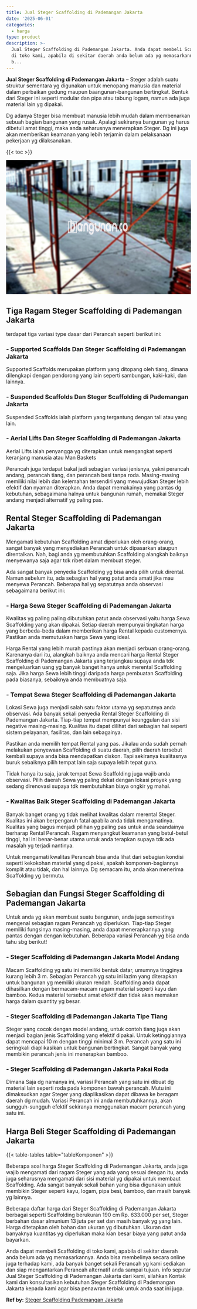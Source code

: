 ```yaml
---
title: Jual Steger Scaffolding di Pademangan Jakarta
date: '2025-06-01'
categories:
  - harga
type: product
description: >-
  Jual Steger Scaffolding di Pademangan Jakarta. Anda dapat membeli Scaffolding
  di toko kami, apabila di sekitar daerah anda belum ada yg memasarkannya. Anda
  b...
---
```


**Jual Steger Scaffolding di Pademangan Jakarta** – Steger adalah suatu struktur sementara yg digunakan untuk menopang manusia dan material dalam perbaikan gedung maupun baangunan-bangunan bertingkat. Bentuk dari Steger ini seperti modular dan pipa atau tabung logam, namun ada juga material lain yg dipakai.

Dg adanya Steger bisa membuat manusia lebih mudah dalam membenarkan sebuah bagian bangunan yang rusak. Apalagi sekiranya bangunan yg harus dibetuli amat tinggi, maka anda seharusnya menerapkan Steger. Dg ini juga akan memberikan keamanan yang lebih terjamin dalam pelaksanaan pekerjaan yg dilaksanakan.

{{< toc >}}

![Jual Steger Scaffolding di Pademangan Jakarta](/images/sewa-scaffolding-steger-29.png)

## Tiga Ragam Steger Scaffolding di Pademangan Jakarta

terdapat tiga variasi type dasar dari Perancah seperti berikut ini:

### \- Supported Scaffolds Dan Steger Scaffolding di Pademangan Jakarta

Supported Scaffolds merupakan platform yang ditopang oleh tiang, dimana dilengkapi dengan pendorong yang lain seperti sambungan, kaki-kaki, dan lainnya.

### \- Suspended Scaffolds Dan Steger Scaffolding di Pademangan Jakarta

Suspended Scaffolds ialah platform yang tergantung dengan tali atau yang lain.

### \- Aerial Lifts Dan Steger Scaffolding di Pademangan Jakarta

Aerial Lifts ialah penyangga yg diterapkan untuk mengangkat seperti keranjang manusia atau Man Baskets

Perancah juga terdapat bakal jadi sebagian variasi jenisnya, yakni perancah andang, perancah tiang, dan perancah besi tanpa roda. Masing-masing memiliki nilai lebih dan kelemahan tersendiri yang mewujudkan Steger lebih efektif dan nyaman diterapkan. Anda dapat memakainya yang pantas dg kebutuhan, sebagaimana halnya untuk bangunan rumah, memakai Steger andang menjadi alternatif yg paling pas.

## Rental Steger Scaffolding di Pademangan Jakarta

Mengamati kebutuhan Scaffolding amat diperlukan oleh orang-orang, sangat banyak yang menyediakan Perancah untuk dipasarkan ataupun direntalkan. Nah, bagi anda yg membutuhkan Scaffolding alangkah baiknya menyewanya saja agar tdk ribet dalam membuat steger.

Ada sangat banyak penyedia Scaffolding yg bisa anda pilih untuk dirental. Namun sebelum itu, ada sebagian hal yang patut anda amati jika mau menyewa Perancah. Beberapa hal yg sepatutnya anda observasi sebagaimana berikut ini:

### \- Harga Sewa Steger Scaffolding di Pademangan Jakarta

Kwalitas yg paling paling dibutuhkan patut anda observasi yaitu harga Sewa Scaffolding yang akan dipakai. Setiap daerah mempunyai tingkatan harga yang berbeda-beda dalam memberikan harga Rental kepada customernya. Pastikan anda memutuskan harga Sewa yang ideal.

Harga Rental yang lebih murah pastinya akan menjadi serbuan orang-orang. Karenanya dari itu, alangkah baiknya anda mencari harga Rental Steger Scaffolding di Pademangan Jakarta yang terjangkau supaya anda tdk mengeluarkan uang yg banyak banget hanya untuk merental Scaffolding saja. Jika harga Sewa lebih tinggi daripada harga pembuatan Scaffolding pada biasanya, sebaiknya anda membuatnya saja.

### \- Tempat Sewa Steger Scaffolding di Pademangan Jakarta

Lokasi Sewa juga menjadi salah satu faktor utama yg sepatutnya anda observasi. Ada banyak sekali penyedia Rental Steger Scaffolding di Pademangan Jakarta. Tiap-tiap tempat mempunyai keunggulan dan sisi negative masing-masing. Kualitas itu dapat dilihat dari sebagian hal seperti sistem pelayanan, fasilitas, dan lain sebagainya.

Pastikan anda memilih tempat Rental yang pas. Jikalau anda sudah pernah melakukan penyewaan Scaffolding di suatu daerah, pilih daerah tersebut kembali supaya anda bisa mendapatkan diskon. Tapi sekiranya kualitasnya buruk sebaiknya pilih tempat lain saja supaya lebih tepat guna.

Tidak hanya itu saja, jarak tempat Sewa Scaffolding juga wajib anda observasi. Pilih daerah Sewa yg paling dekat dengan lokasi proyek yang sedang direnovasi supaya tdk membutuhkan biaya ongkir yg mahal.

### \- Kwalitas Baik Steger Scaffolding di Pademangan Jakarta

Banyak banget orang yg tidak melihat kwalitas dalam merental Steger. Kualitas ini akan berpengaruh fatal apabila anda tidak mengamatinya. Kualitas yang bagus menjadi pilihan yg paling pas untuk anda seandainya berharap Rental Perancah. Ragam menyangkut keamanan yang betul-betul tinggi, hal ini benar-benar utama untuk anda terapkan supaya tdk ada masalah yg terjadi nantinya.

Untuk mengamati kwalitas Perancah bisa anda lihat dari sebagian kondisi seperti kekokohan material yang dipakai, apakah komponen-bagiannya komplit atau tidak, dan hal lainnya. Dg semacam itu, anda akan menerima Scaffolding yg bermutu.

## Sebagian dan Fungsi Steger Scaffolding di Pademangan Jakarta

Untuk anda yg akan membuat suatu bangunan, anda juga semestinya mengenal sebagian ragam Perancah yg diperlukan. Tiap-tiap Steger memiliki fungsinya masing-masing, anda dapat menerapkannya yang pantas dengan dengan kebutuhan. Beberapa variasi Perancah yg bisa anda tahu sbg berikut!

### \- Steger Scaffolding di Pademangan Jakarta Model Andang

Macam Scaffolding yg satu ini memiliki bentuk datar, umumnya tingginya kurang lebih 3 m. Sebagian Perancah yg satu ini lazim yang diterapkan untuk bangunan yg memiliki ukuran rendah. Scaffolding anda dapat dihasilkan dengan bermacam-macam ragam material seperti kayu dan bamboo. Kedua material tersebut amat efektif dan tidak akan memakan harga dalam quantity yg besar.

### \- Steger Scaffolding di Pademangan Jakarta Tipe Tiang

Steger yang cocok dengan model andang, untuk contoh tiang juga akan menjadi bagian jenis Scaffolding yang efektif dipakai. Untuk ketinggiannya dapat mencapai 10 m dengan tinggi minimal 3 m. Perancah yang satu ini seringkali diaplikasikan untuk bangunan bertingkat. Sangat banyak yang membikin perancah jenis ini menerapkan bamboo.

### \- Steger Scaffolding di Pademangan Jakarta Pakai Roda

Dimana Saja dg namanya ini, variasi Perancah yang satu ini dibuat dg material lain seperti roda pada komponen bawah perancah. Mutu ini dimaksudkan agar Steger yang diaplikasikan dapat dibawa ke beragam daerah dg mudah. Variasi Perancah ini anda membutuhkannya, akan sungguh-sungguh efektif sekiranya menggunakan macam perancah yang satu ini.

## Harga Beli Steger Scaffolding di Pademangan Jakarta

{{< table-tables table="tableKomponen" >}}

Beberapa soal harga Steger Scaffolding di Pademangan Jakarta, anda juga wajib mengamati dari ragam Steger yang ada yang sesuai dengan itu, anda juga seharusnya mengamati dari sisi material yg dipakai untuk membaut Scaffolding. Ada sangat banyak sekali bahan yang bisa digunakan untuk membikin Steger seperti kayu, logam, pipa besi, bamboo, dan masih banyak yg lainnya.

Beberapa daftar harga dari Steger Scaffolding di Pademangan Jakarta berbagai seperti Scaffolding berukuran 190 cm Rp. 633.000 per set, Steger berbahan dasar almunium 13 juta per set dan masih banyak yg yang lain. Harga ditetapkan oleh bahan dan ukuran yg dibutuhkan. Ukuran dan banyaknya kuantitas yg diperlukan maka kian besar biaya yang patut anda bayarkan.

Anda dapat membeli Scaffolding di toko kami, apabila di sekitar daerah anda belum ada yg memasarkannya. Anda bisa membelinya secara online juga terhadap kami, ada banyak banget sekali Perancah yg kami sediakan dan siap mengantarkan Perancah alternatif anda sampai tujuan. info seputar Jual Steger Scaffolding di Pademangan Jakarta dari kami, silahkan Kontak kami dan konsultasikan kebutuhan Steger Scaffolding di Pademangan Jakarta kepada kami agar bisa penawran terbiak untuk anda saat ini juga.

**Ref by:** [Steger Scaffolding Pademangan Jakarta](https://id.wikipedia.org/wiki/Steger)
